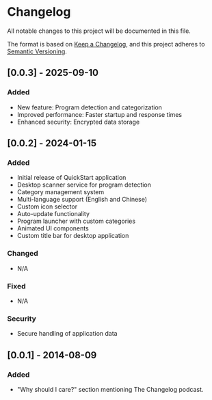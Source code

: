 # Changelog

All notable changes to this project will be documented in this file.

The format is based on [Keep a Changelog](https://keepachangelog.com/en/1.0.0/),
and this project adheres to [Semantic Versioning](https://semver.org/spec/v2.0.0.html).
## [0.0.3] - 2025-09-10

### Added
- New feature: Program detection and categorization
- Improved performance: Faster startup and response times
- Enhanced security: Encrypted data storage

## [0.0.2] - 2024-01-15

### Added
- Initial release of QuickStart application
- Desktop scanner service for program detection
- Category management system
- Multi-language support (English and Chinese)
- Custom icon selector
- Auto-update functionality
- Program launcher with custom categories
- Animated UI components
- Custom title bar for desktop application

### Changed
- N/A

### Fixed
- N/A

### Security
- Secure handling of application data

## [0.0.1] - 2014-08-09

### Added

- "Why should I care?" section mentioning The Changelog podcast.